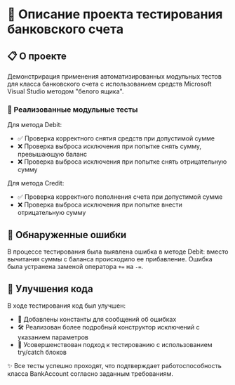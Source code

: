 # 🏦 Описание проекта тестирования банковского счета

## 📋 О проекте
Демонстрирация применения автоматизированных модульных тестов для класса банковского счета с использованием средств Microsoft Visual Studio методом "белого ящика".

### 🧪 Реализованные модульные тесты

Для метода Debit:
- ✅ Проверка корректного снятия средств при допустимой сумме
- ❌ Проверка выброса исключения при попытке снять сумму, превышающую баланс
- ❌ Проверка выброса исключения при попытке снять отрицательную сумму

Для метода Credit:
- ✅ Проверка корректного пополнения счета при допустимой сумме
- ❌ Проверка выброса исключения при попытке внести отрицательную сумму

## 🐛 Обнаруженные ошибки
В процессе тестирования была выявлена ошибка в методе Debit: вместо вычитания суммы с баланса происходило ее прибавление. Ошибка была устранена заменой оператора `+=` на `-=`.

## 🔧 Улучшения кода
В ходе тестирования код был улучшен:
- 📝 Добавлены константы для сообщений об ошибках
- 🛠️ Реализован более подробный конструктор исключений с указанием параметров
- 🔄 Усовершенствован подход к тестированию с использованием try/catch блоков

✨ Все тесты успешно проходят, что подтверждает работоспособность класса BankAccount согласно заданным требованиям.
